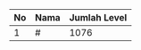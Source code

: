 | No | Nama            | Jumlah Level |
|----|-----------------|--------------|
| 1  | #    |    1076        |
